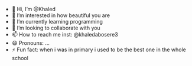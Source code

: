 - 👋 Hi, I’m @Khaled
- 👀 I’m interested in how beautiful you are 
- 🌱 I’m currently learning programming 
- 💞️ I’m looking to collaborate with you 
- 📫 How to reach me inst: @khaledabosere3
- 😄 Pronouns: ...
- ⚡ Fun fact: when i was in primary i used to be the best one in the whole school 

<!---
Pisty95/Pisty95 is a ✨ special ✨ repository because its `README.md` (this file) appears on your GitHub profile.
You can click the Preview link to take a look at your changes.
--->
